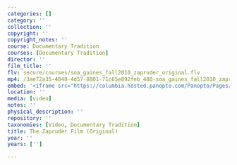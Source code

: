 ```yaml
---
categories: []
category: ''
collection: ''
copyright: ''
copyright_notes: ''
course: Documentary Tradition
courses: [Documentary Tradition]
director: ''
film_title: ''
flv: secure/courses/soa_gaines_fall2010_zapruder_original.flv
mp4: /3ae72a35-4048-4d57-8801-71c65e892feb_480-soa_gaines_fall2010_zapruder_original_flv.mp4
embed: '<iframe src="https://columbia.hosted.panopto.com/Panopto/Pages/Embed.aspx?id=0100c5b8-0347-416a-b93b-a95f01032613&v=1" width="720" height="405" style="padding: 0px; border: 1px solid #464646;" frameborder="0" allowfullscreen allow="autoplay"></iframe>'
location: ''
media: [video]
notes: ''
physical_description: ''
repository: ''
taxonomies: [Video, Documentary Tradition]
title: The Zapruder Film (Original)
year: ''
years: ['']

---
```

